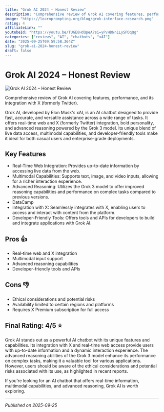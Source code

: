 ```yaml
---
title: "Grok AI 2024 – Honest Review"
description: "Comprehensive review of Grok AI covering features, performance, and its integration with X (formerly Twitter)."
image: "https://learnprompting.org/blog/grok-interface-research.png"
rating: 4
affiliateLink: ""
youtubeId: "https://youtu.be/TUGE8HdQpeA?si=yPvHDNn1LySPDqQg"
categories: ["reviews", "AI", "chatbots", "xAI"]
date: "2025-09-25T09:59:58.364Z"
slug: "grok-ai-2024-honest-review"
draft: false
---
```


# Grok AI 2024 – Honest Review

![Grok AI 2024 – Honest Review](https://learnprompting.org/blog/grok-interface-research.png)

 Comprehensive review of Grok AI covering features, performance, and its integration with X (formerly Twitter).

Grok AI, developed by Elon Musk's xAI, is an AI chatbot designed to provide fast, accurate, and versatile assistance across a wide range of tasks. It offers real-time web and X (formerly Twitter) integration, bold personality, and advanced reasoning powered by the Grok 3 model. Its unique blend of live data access, multimodal capabilities, and developer-friendly tools make it ideal for both casual users and enterprise-grade deployments.


## Key Features

- Real-Time Web Integration: Provides up-to-date information by accessing live data from the web.
- Multimodal Capabilities: Supports text, image, and video inputs, allowing for a richer interaction experience.
- Advanced Reasoning: Utilizes the Grok 3 model to offer improved reasoning capabilities and performance on complex tasks compared to previous versions.
- DataCamp
- Integration with X: Seamlessly integrates with X, enabling users to access and interact with content from the platform.
- Developer-Friendly Tools: Offers tools and APIs for developers to build and integrate applications with Grok AI.



## Pros 👍

- Real-time web and X integration
- Multimodal input support
- Advanced reasoning capabilities
- Developer-friendly tools and APIs



## Cons 👎

- Ethical considerations and potential risks
- Availability limited to certain regions and platforms
- Requires X Premium subscription for full access


## Final Rating: 4/5 ⭐

Grok AI stands out as a powerful AI chatbot with its unique features and capabilities. Its integration with X and real-time web access provide users with up-to-date information and a dynamic interaction experience. The advanced reasoning abilities of the Grok 3 model enhance its performance on complex tasks, making it a valuable tool for various applications. However, users should be aware of the ethical considerations and potential risks associated with its use, as highlighted in recent reports. 

If you're looking for an AI chatbot that offers real-time information, multimodal capabilities, and advanced reasoning, Grok AI is worth exploring.



---

*Published on 2025-09-25*
